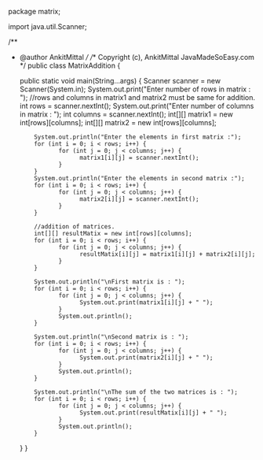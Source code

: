 package matrix;
 
import java.util.Scanner;
 
/**
 * @author AnkitMittal
 */ 
/** Copyright (c), AnkitMittal  JavaMadeSoEasy.com */
public class MatrixAddition {
 
    public static void main(String...args) {
           Scanner scanner = new Scanner(System.in);
           System.out.print("Enter number of rows in matrix : "); //rows and columns in matrix1 and matrix2 must be same for addition.
           int rows = scanner.nextInt();
           System.out.print("Enter number of columns in matrix : ");
           int columns = scanner.nextInt();
           int[][] matrix1 = new int[rows][columns];
           int[][] matrix2 = new int[rows][columns];
           
           System.out.println("Enter the elements in first matrix :");
           for (int i = 0; i < rows; i++) {
                  for (int j = 0; j < columns; j++) {
                        matrix1[i][j] = scanner.nextInt();
                  }
           }
           System.out.println("Enter the elements in second matrix :");
           for (int i = 0; i < rows; i++) {
                  for (int j = 0; j < columns; j++) {
                        matrix2[i][j] = scanner.nextInt();
                  }
           }
           
           //addition of matrices.
           int[][] resultMatix = new int[rows][columns];
           for (int i = 0; i < rows; i++) {
                  for (int j = 0; j < columns; j++) {
                        resultMatix[i][j] = matrix1[i][j] + matrix2[i][j];
                  }
           }
 
           System.out.println("\nFirst matrix is : ");
           for (int i = 0; i < rows; i++) {
                  for (int j = 0; j < columns; j++) {
                        System.out.print(matrix1[i][j] + " ");
                  }
                  System.out.println();
           }
 
           System.out.println("\nSecond matrix is : ");
           for (int i = 0; i < rows; i++) {
                  for (int j = 0; j < columns; j++) {
                        System.out.print(matrix2[i][j] + " ");
                  }
                  System.out.println();
           }
 
           System.out.println("\nThe sum of the two matrices is : ");
           for (int i = 0; i < rows; i++) {
                  for (int j = 0; j < columns; j++) {
                        System.out.print(resultMatix[i][j] + " ");
                  }
                  System.out.println();
           }
    }
}
